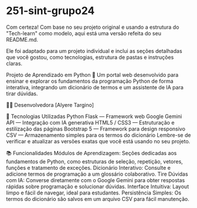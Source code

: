 # 251-sint-grupo24

Com certeza! Com base no seu projeto original e usando a estrutura do "Tech-learn" como modelo, aqui está uma versão refeita do seu README.md.

Ele foi adaptado para um projeto individual e inclui as seções detalhadas que você gostou, como tecnologias, estrutura de pastas e instruções claras.

Projeto de Aprendizado em Python 🐍
Um portal web desenvolvido para ensinar e explorar os fundamentos da programação Python de forma interativa, integrando um dicionário de termos e um assistente de IA para tirar dúvidas.

👩‍💻 Desenvolvedora
[Alyere Targino] 

🚀 Tecnologias Utilizadas
Python 
Flask — Framework web
Google Gemini API — Integração com IA generativa
HTML5 / CSS3 — Estruturação e estilização das páginas
Bootstrap 5 — Framework para design responsivo
CSV — Armazenamento simples para os termos do dicionário
Lembre-se de verificar e atualizar as versões exatas que você está usando no seu projeto.

📚 Funcionalidades
Módulos de Aprendizagem: Seções dedicadas aos fundamentos de Python, como estruturas de seleção, repetição, vetores, funções e tratamento de exceções.
Dicionário Interativo: Consulte e adicione termos de programação a um glossário colaborativo.
Tire Dúvidas com IA: Converse diretamente com o Google Gemini para obter respostas rápidas sobre programação e solucionar dúvidas.
Interface Intuitiva: Layout limpo e fácil de navegar, ideal para estudantes.
Persistência Simples: Os termos do dicionário são salvos em um arquivo CSV para fácil manutenção.
